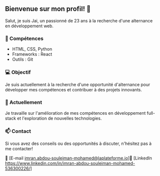 ## Bienvenue sur mon profil! 👋

Salut, je suis Jai, un passionné de 23 ans à la recherche d'une alternance en développement web.

### 🚀 Compétences
- HTML, CSS, Python
- Frameworks : React
- Outils : Git

### 💻 Objectif
Je suis actuellement à la recherche d'une opportunité d'alternance pour développer mes compétences et contribuer à des projets innovants.

### 🌱 Actuellement
Je travaille sur l'amélioration de mes compétences en développement full-stack et l'exploration de nouvelles technologies.

### 📫 Contact
Si vous avez des conseils ou des opportunités à discuter, n'hésitez pas à me contacter!

📧 [E-mail imran.abdou-souleiman-mohamed@laplateforme.io]💼 [LinkedIn https://www.linkedin.com/in/imran-abdou-souleiman-mohamed-536300226/]
